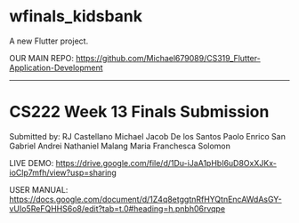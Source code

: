 # wfinals_kidsbank

A new Flutter project.

OUR MAIN REPO: https://github.com/Michael679089/CS319_Flutter-Application-Development


----

# CS222 Week 13 Finals Submission <br>
Submitted by:
RJ Castellano
Michael Jacob De los Santos 
Paolo Enrico San Gabriel
Andrei Nathaniel Malang
Maria Franchesca Solomon
	

LIVE DEMO: https://drive.google.com/file/d/1Du-iJaA1pHbI6uD8OxXJKx-ioClp7mfh/view?usp=sharing

USER MANUAL: https://docs.google.com/document/d/1Z4q8etggtnRfHYQtnEncAWdAsGY-vUIo5ReFQHHS6o8/edit?tab=t.0#heading=h.pnbh06rvqpe
 


